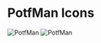 # PotfMan Icons
![PotfMan](https://raw.githubusercontent.com/potfman/icons/main/32/normal-32.png)
![PotfMan](https://raw.githubusercontent.com/potfman/icons/main/32/casual-32.png)
